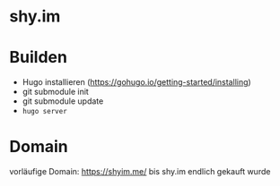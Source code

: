 # shy.im

# Builden
- Hugo installieren (https://gohugo.io/getting-started/installing)
- git submodule init
- git submodule update
- ```hugo server```

# Domain

vorläufige Domain: https://shyim.me/ bis shy.im endlich gekauft wurde
